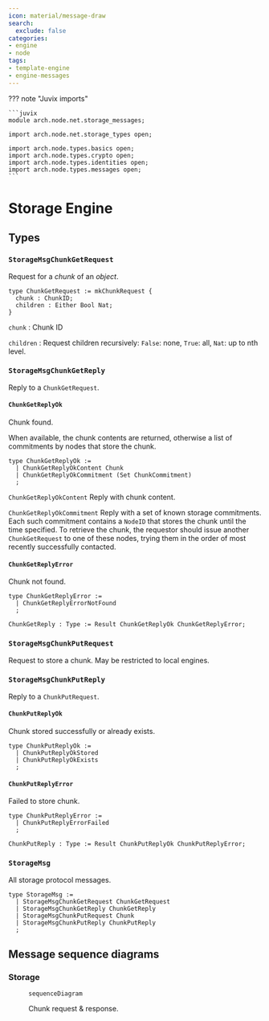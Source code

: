```yaml
---
icon: material/message-draw
search:
  exclude: false
categories:
- engine
- node
tags:
- template-engine
- engine-messages
---
```


??? note "Juvix imports"

    ```juvix
    module arch.node.net.storage_messages;

    import arch.node.net.storage_types open;

    import arch.node.types.basics open;
    import arch.node.types.crypto open;
    import arch.node.types.identities open;
    import arch.node.types.messages open;
    ```

# Storage Engine

## Types

### `StorageMsgChunkGetRequest`

Request for a *chunk* of an *object*.

```juvix
type ChunkGetRequest := mkChunkRequest {
  chunk : ChunkID;
  children : Either Bool Nat;
}
```

`chunk`
: Chunk ID

`children`
: Request children recursively:
  `False`: none, `True`: all, `Nat`: up to nth level.

### `StorageMsgChunkGetReply`

Reply to a `ChunkGetRequest`.

#### `ChunkGetReplyOk`

Chunk found.

When available, the chunk contents are returned,
otherwise a list of commitments by nodes that store the chunk.

```juvix
type ChunkGetReplyOk :=
  | ChunkGetReplyOkContent Chunk
  | ChunkGetReplyOkCommitment (Set ChunkCommitment)
  ;
```

`ChunkGetReplyOkContent`
Reply with chunk content.

`ChunkGetReplyOkCommitment`
Reply with a set of known storage commitments.
Each such commitment contains a `NodeID` that stores the chunk until the time specified.
To retrieve the chunk, the requestor should issue another `ChunkGetRequest` to one of these nodes,
trying them in the order of most recently successfully contacted.

#### `ChunkGetReplyError`

Chunk not found.

```juvix
type ChunkGetReplyError :=
  | ChunkGetReplyErrorNotFound
  ;
```

```juvix
ChunkGetReply : Type := Result ChunkGetReplyOk ChunkGetReplyError;
```

### `StorageMsgChunkPutRequest`

Request to store a chunk.
May be restricted to local engines.

### `StorageMsgChunkPutReply`

Reply to a `ChunkPutRequest`.

#### `ChunkPutReplyOk`

Chunk stored successfully or already exists.

```juvix
type ChunkPutReplyOk :=
  | ChunkPutReplyOkStored
  | ChunkPutReplyOkExists
  ;
```

#### `ChunkPutReplyError`

Failed to store chunk.

```juvix
type ChunkPutReplyError :=
  | ChunkPutReplyErrorFailed
  ;
```

```juvix
ChunkPutReply : Type := Result ChunkPutReplyOk ChunkPutReplyError;
```

### `StorageMsg`

All storage protocol messages.

```juvix
type StorageMsg :=
  | StorageMsgChunkGetRequest ChunkGetRequest
  | StorageMsgChunkGetReply ChunkGetReply
  | StorageMsgChunkPutRequest Chunk
  | StorageMsgChunkPutReply ChunkPutReply
  ;
```

## Message sequence diagrams

### Storage

<!-- --8<-- [start:message-sequence-diagram] -->
<figure markdown="span">

```mermaid
sequenceDiagram
```

<figcaption markdown="span">
Chunk request & response.
</figcaption>
</figure>
<!-- --8<-- [end:message-sequence-diagram] -->
